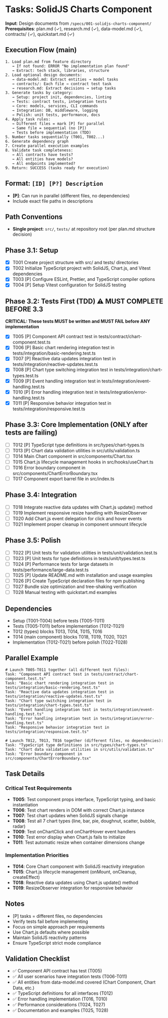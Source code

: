 # Tasks: SolidJS Charts Component

**Input**: Design documents from `/specs/001-solidjs-charts-component/`
**Prerequisites**: plan.md (✓), research.md (✓), data-model.md (✓), contracts/ (✓), quickstart.md (✓)

## Execution Flow (main)
```
1. Load plan.md from feature directory
   → If not found: ERROR "No implementation plan found"
   → Extract: tech stack, libraries, structure
2. Load optional design documents:
   → data-model.md: Extract entities → model tasks
   → contracts/: Each file → contract test task
   → research.md: Extract decisions → setup tasks
3. Generate tasks by category:
   → Setup: project init, dependencies, linting
   → Tests: contract tests, integration tests
   → Core: models, services, CLI commands
   → Integration: DB, middleware, logging
   → Polish: unit tests, performance, docs
4. Apply task rules:
   → Different files = mark [P] for parallel
   → Same file = sequential (no [P])
   → Tests before implementation (TDD)
5. Number tasks sequentially (T001, T002...)
6. Generate dependency graph
7. Create parallel execution examples
8. Validate task completeness:
   → All contracts have tests?
   → All entities have models?
   → All endpoints implemented?
9. Return: SUCCESS (tasks ready for execution)
```

## Format: `[ID] [P?] Description`
- **[P]**: Can run in parallel (different files, no dependencies)
- Include exact file paths in descriptions

## Path Conventions
- **Single project**: `src/`, `tests/` at repository root (per plan.md structure decision)

## Phase 3.1: Setup
- [x] T001 Create project structure with src/ and tests/ directories
- [x] T002 Initialize TypeScript project with SolidJS, Chart.js, and Vitest dependencies
- [x] T003 [P] Configure ESLint, Prettier, and TypeScript compiler options
- [x] T004 [P] Setup Vitest configuration for SolidJS testing

## Phase 3.2: Tests First (TDD) ⚠️ MUST COMPLETE BEFORE 3.3
**CRITICAL: These tests MUST be written and MUST FAIL before ANY implementation**
- [x] T005 [P] Component API contract test in tests/contract/chart-component.test.ts
- [x] T006 [P] Basic chart rendering integration test in tests/integration/basic-rendering.test.ts  
- [x] T007 [P] Reactive data updates integration test in tests/integration/reactive-updates.test.ts
- [x] T008 [P] Chart type switching integration test in tests/integration/chart-types.test.ts
- [x] T009 [P] Event handling integration test in tests/integration/event-handling.test.ts
- [x] T010 [P] Error handling integration test in tests/integration/error-handling.test.ts
- [x] T011 [P] Responsive behavior integration test in tests/integration/responsive.test.ts

## Phase 3.3: Core Implementation (ONLY after tests are failing)
- [ ] T012 [P] TypeScript type definitions in src/types/chart-types.ts
- [ ] T013 [P] Chart data validation utilities in src/utils/validation.ts
- [ ] T014 Main Chart component in src/components/Chart.tsx
- [ ] T015 Chart.js lifecycle management hooks in src/hooks/useChart.ts
- [ ] T016 Error boundary component in src/components/ChartErrorBoundary.tsx
- [ ] T017 Component export barrel file in src/index.ts

## Phase 3.4: Integration
- [ ] T018 Integrate reactive data updates with Chart.js update() method
- [ ] T019 Implement responsive resize handling with ResizeObserver
- [ ] T020 Add Chart.js event delegation for click and hover events
- [ ] T021 Implement proper cleanup in component unmount lifecycle

## Phase 3.5: Polish
- [ ] T022 [P] Unit tests for validation utilities in tests/unit/validation.test.ts
- [ ] T023 [P] Unit tests for type definitions in tests/unit/types.test.ts
- [ ] T024 [P] Performance tests for large datasets in tests/performance/large-data.test.ts
- [ ] T025 [P] Update README.md with installation and usage examples
- [ ] T026 [P] Create TypeScript declaration files for npm publishing
- [ ] T027 Bundle size optimization and tree-shaking verification
- [ ] T028 Manual testing with quickstart.md examples

## Dependencies
- Setup (T001-T004) before tests (T005-T011)
- Tests (T005-T011) before implementation (T012-T021)
- T012 (types) blocks T013, T014, T015, T016
- T014 (main component) blocks T018, T019, T020, T021
- Implementation (T012-T021) before polish (T022-T028)

## Parallel Example
```
# Launch T005-T011 together (all different test files):
Task: "Component API contract test in tests/contract/chart-component.test.ts"
Task: "Basic chart rendering integration test in tests/integration/basic-rendering.test.ts"
Task: "Reactive data updates integration test in tests/integration/reactive-updates.test.ts"
Task: "Chart type switching integration test in tests/integration/chart-types.test.ts"
Task: "Event handling integration test in tests/integration/event-handling.test.ts"
Task: "Error handling integration test in tests/integration/error-handling.test.ts"
Task: "Responsive behavior integration test in tests/integration/responsive.test.ts"

# Launch T012, T013, T016 together (different files, no dependencies):
Task: "TypeScript type definitions in src/types/chart-types.ts"
Task: "Chart data validation utilities in src/utils/validation.ts"
Task: "Error boundary component in src/components/ChartErrorBoundary.tsx"
```

## Task Details

### Critical Test Requirements
- **T005**: Test component props interface, TypeScript typing, and basic instantiation
- **T006**: Test chart renders in DOM with correct Chart.js instance
- **T007**: Test chart updates when SolidJS signals change
- **T008**: Test all 7 chart types (line, bar, pie, doughnut, scatter, bubble, radar)
- **T009**: Test onChartClick and onChartHover event handlers
- **T010**: Test error display when Chart.js fails to initialize
- **T011**: Test automatic resize when container dimensions change

### Implementation Priorities
- **T014**: Core Chart component with SolidJS reactivity integration
- **T015**: Chart.js lifecycle management (onMount, onCleanup, createEffect)
- **T018**: Reactive data updates using Chart.js update() method
- **T019**: ResizeObserver integration for responsive behavior

## Notes
- [P] tasks = different files, no dependencies
- Verify tests fail before implementing
- Focus on simple approach per requirements
- Use Chart.js defaults where possible
- Maintain SolidJS reactivity patterns
- Ensure TypeScript strict mode compliance

## Validation Checklist
- ✅ Component API contract has test (T005)
- ✅ All user scenarios have integration tests (T006-T011)
- ✅ All entities from data-model.md covered (Chart Component, Chart Data, etc.)
- ✅ TypeScript definitions for all interfaces (T012)
- ✅ Error handling implementation (T016, T010)
- ✅ Performance considerations (T024, T027)
- ✅ Documentation and examples (T025, T028)